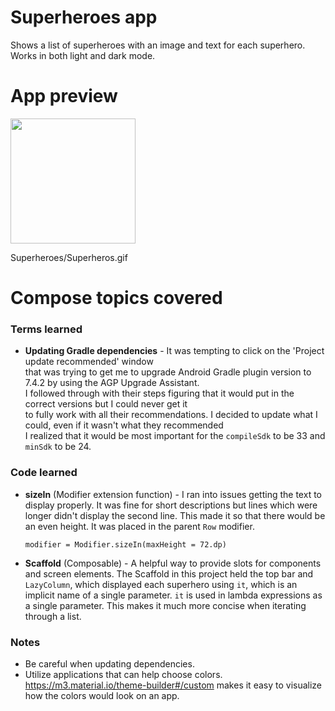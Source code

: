 # Superheroes app

Shows a list of superheroes with an image and text for each superhero.  
Works in both light and dark mode.

# App preview

<p float="left">
  <img src = "/Superheroes/Superheros.gif" width = "200"> 
</p>
Superheroes/Superheros.gif

# Compose topics covered

### Terms learned


* **Updating Gradle dependencies** - It was tempting to click on the 'Project update recommended' window   
  that was trying to get me to upgrade Android Gradle plugin version to 7.4.2 by using the AGP Upgrade Assistant.  
  I followed through with their steps figuring that it would put in the correct versions but I could never get it  
  to fully work with all their recommendations. I decided to update what I could, even if it wasn't what they recommended  
  I realized that it would be most important for the `compileSdk` to be 33 and `minSdk` to be 24.

### Code learned

* **sizeIn** (Modifier extension function) - I ran into issues getting the text to display properly. It was fine for short descriptions but lines which were longer didn't display the second line. This made it so that there would be an even height. It was placed in the parent `Row` modifier.

  `modifier = Modifier.sizeIn(maxHeight = 72.dp)`

* **Scaffold** (Composable) - A helpful way to provide slots for components and screen elements. The Scaffold in this project held the top bar and `LazyColumn`, which displayed each superhero using `it`, which is an implicit name of a single parameter. `it` is used in lambda expressions as a single parameter. This makes it much more concise when iterating through a list.

### Notes

* Be careful when updating dependencies.
* Utilize applications that can help choose colors. https://m3.material.io/theme-builder#/custom makes it easy to visualize how the colors would look on an app.

